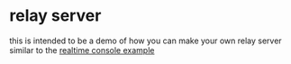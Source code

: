 # relay server

this is intended to be a demo of how you can make your own relay server similar to the [realtime console example](https://github.com/openai/openai-realtime-console)

